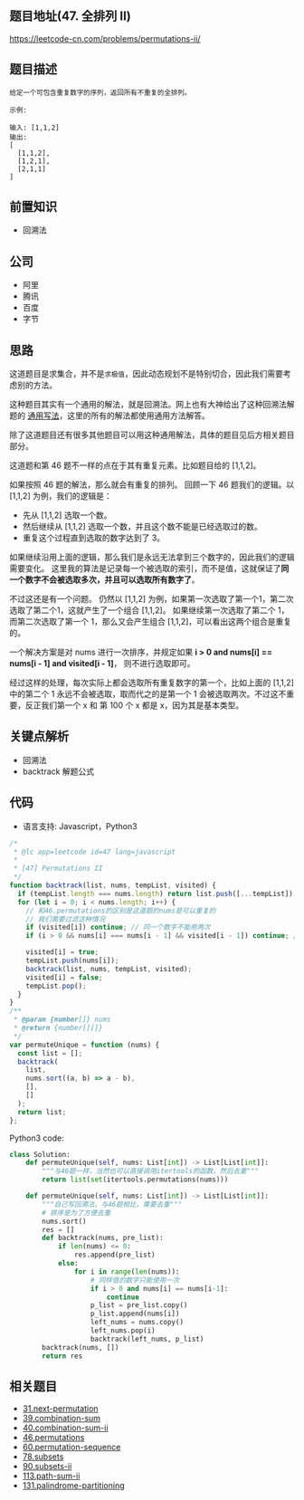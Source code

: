 ## 题目地址(47. 全排列 II)

https://leetcode-cn.com/problems/permutations-ii/

## 题目描述

```
给定一个可包含重复数字的序列，返回所有不重复的全排列。

示例:

输入: [1,1,2]
输出:
[
  [1,1,2],
  [1,2,1],
  [2,1,1]
]

```

## 前置知识

- 回溯法

## 公司

- 阿里
- 腾讯
- 百度
- 字节

## 思路

这道题目是求集合，并不是`求极值`，因此动态规划不是特别切合，因此我们需要考虑别的方法。

这种题目其实有一个通用的解法，就是回溯法。网上也有大神给出了这种回溯法解题的
[通用写法](<https://leetcode.com/problems/combination-sum/discuss/16502/A-general-approach-to-backtracking-questions-in-Java-(Subsets-Permutations-Combination-Sum-Palindrome-Partitioning)>)，这里的所有的解法都使用通用方法解答。

除了这道题目还有很多其他题目可以用这种通用解法，具体的题目见后方相关题目部分。

这道题和第 46 题不一样的点在于其有重复元素。比如题目给的 [1,1,2]。

如果按照 46 题的解法，那么就会有重复的排列。 回顾一下 46 题我们的逻辑。以 [1,1,2] 为例，我们的逻辑是：

- 先从 [1,1,2] 选取一个数。
- 然后继续从 [1,1,2] 选取一个数，并且这个数不能是已经选取过的数。
- 重复这个过程直到选取的数字达到了 3。

如果继续沿用上面的逻辑，那么我们是永远无法拿到三个数字的，因此我们的逻辑需要变化。 这里我的算法是记录每一个被选取的索引，而不是值，这就保证了**同一个数字不会被选取多次，并且可以选取所有数字了**。

不过这还是有一个问题。 仍然以 [1,1,2]  为例，如果第一次选取了第一个1，第二次选取了第二个1，这就产生了一个组合 [1,1,2]。 如果继续第一次选取了第二个 1，而第二次选取了第一个 1，那么又会产生组合 [1,1,2]，可以看出这两个组合是重复的。

一个解决方案是对 nums 进行一次排序，并规定如果 **i > 0 and nums[i] == nums[i - 1] and visited[i - 1]**， 则不进行选取即可。

经过这样的处理，每次实际上都会选取所有重复数字的第一个，比如上面的 [1,1,2] 中的第二个 1 永远不会被选取，取而代之的是第一个 1 会被选取两次。不过这不重要，反正我们第一个 x 和 第 100 个 x 都是 x，因为其是基本类型。

## 关键点解析

- 回溯法
- backtrack 解题公式

## 代码

- 语言支持: Javascript，Python3

```js
/*
 * @lc app=leetcode id=47 lang=javascript
 *
 * [47] Permutations II
 */
function backtrack(list, nums, tempList, visited) {
  if (tempList.length === nums.length) return list.push([...tempList]);
  for (let i = 0; i < nums.length; i++) {
    // 和46.permutations的区别是这道题的nums是可以重复的
    // 我们需要过滤这种情况
    if (visited[i]) continue; // 同一个数字不能用两次
    if (i > 0 && nums[i] === nums[i - 1] && visited[i - 1]) continue; // 同样值的数字不能用两次

    visited[i] = true;
    tempList.push(nums[i]);
    backtrack(list, nums, tempList, visited);
    visited[i] = false;
    tempList.pop();
  }
}
/**
 * @param {number[]} nums
 * @return {number[][]}
 */
var permuteUnique = function (nums) {
  const list = [];
  backtrack(
    list,
    nums.sort((a, b) => a - b),
    [],
    []
  );
  return list;
};
```

Python3 code:

```Python
class Solution:
    def permuteUnique(self, nums: List[int]) -> List[List[int]]:
        """与46题一样，当然也可以直接调用itertools的函数，然后去重"""
        return list(set(itertools.permutations(nums)))

    def permuteUnique(self, nums: List[int]) -> List[List[int]]:
        """自己写回溯法，与46题相比，需要去重"""
        # 排序是为了方便去重
        nums.sort()
        res = []
        def backtrack(nums, pre_list):
            if len(nums) <= 0:
                res.append(pre_list)
            else:
                for i in range(len(nums)):
                    # 同样值的数字只能使用一次
                    if i > 0 and nums[i] == nums[i-1]:
                        continue
                    p_list = pre_list.copy()
                    p_list.append(nums[i])
                    left_nums = nums.copy()
                    left_nums.pop(i)
                    backtrack(left_nums, p_list)
        backtrack(nums, [])
        return res
```

## 相关题目

- [31.next-permutation](./31.next-permutation.md)
- [39.combination-sum](./39.combination-sum.md)
- [40.combination-sum-ii](./40.combination-sum-ii.md)
- [46.permutations](./46.permutations.md)
- [60.permutation-sequence](./60.permutation-sequence.md)
- [78.subsets](./78.subsets.md)
- [90.subsets-ii](./90.subsets-ii.md)
- [113.path-sum-ii](./113.path-sum-ii.md)
- [131.palindrome-partitioning](./131.palindrome-partitioning.md)

